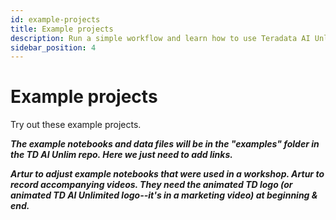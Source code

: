 ```yaml
---
id: example-projects
title: Example projects
description: Run a simple workflow and learn how to use Teradata AI Unlimited.
sidebar_position: 4
---
```


# Example projects

Try out these example projects.

***The example notebooks and data files will be in the "examples" folder in the TD AI Unlim repo. Here we just need to add links.***

***Artur to adjust example notebooks that were used in a workshop. Artur to record accompanying videos. They need the animated TD logo (or animated TD AI Unlimited logo--it's in a marketing video) at beginning & end.***

